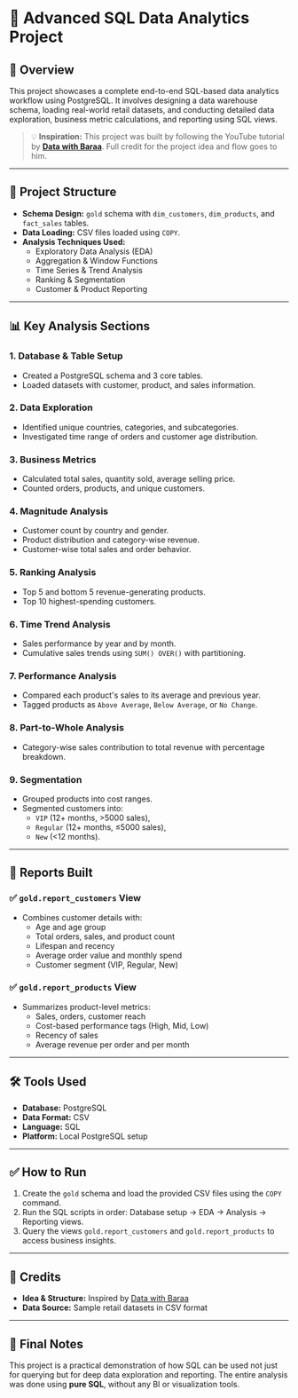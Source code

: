 # 🧮 Advanced SQL Data Analytics Project

## 📌 Overview

This project showcases a complete end-to-end SQL-based data analytics workflow using PostgreSQL. It involves designing a data warehouse schema, loading real-world retail datasets, and conducting detailed data exploration, business metric calculations, and reporting using SQL views. 

> 💡 **Inspiration:** This project was built by following the YouTube tutorial by **[Data with Baraa](https://www.youtube.com/@DataWithBaraa)**. Full credit for the project idea and flow goes to him.

---

## 📂 Project Structure

- **Schema Design:** `gold` schema with `dim_customers`, `dim_products`, and `fact_sales` tables.
- **Data Loading:** CSV files loaded using `COPY`.
- **Analysis Techniques Used:**
  - Exploratory Data Analysis (EDA)
  - Aggregation & Window Functions
  - Time Series & Trend Analysis
  - Ranking & Segmentation
  - Customer & Product Reporting

---

## 📊 Key Analysis Sections

### 1. Database & Table Setup
- Created a PostgreSQL schema and 3 core tables.
- Loaded datasets with customer, product, and sales information.

### 2. Data Exploration
- Identified unique countries, categories, and subcategories.
- Investigated time range of orders and customer age distribution.

### 3. Business Metrics
- Calculated total sales, quantity sold, average selling price.
- Counted orders, products, and unique customers.

### 4. Magnitude Analysis
- Customer count by country and gender.
- Product distribution and category-wise revenue.
- Customer-wise total sales and order behavior.

### 5. Ranking Analysis
- Top 5 and bottom 5 revenue-generating products.
- Top 10 highest-spending customers.

### 6. Time Trend Analysis
- Sales performance by year and by month.
- Cumulative sales trends using `SUM() OVER()` with partitioning.

### 7. Performance Analysis
- Compared each product's sales to its average and previous year.
- Tagged products as `Above Average`, `Below Average`, or `No Change`.

### 8. Part-to-Whole Analysis
- Category-wise sales contribution to total revenue with percentage breakdown.

### 9. Segmentation
- Grouped products into cost ranges.
- Segmented customers into:
  - `VIP` (12+ months, >5000 sales),
  - `Regular` (12+ months, ≤5000 sales),
  - `New` (<12 months).

---

## 📑 Reports Built

### ✅ `gold.report_customers` View
- Combines customer details with:
  - Age and age group
  - Total orders, sales, and product count
  - Lifespan and recency
  - Average order value and monthly spend
  - Customer segment (VIP, Regular, New)

### ✅ `gold.report_products` View
- Summarizes product-level metrics:
  - Sales, orders, customer reach
  - Cost-based performance tags (High, Mid, Low)
  - Recency of sales
  - Average revenue per order and per month

---

## 🛠 Tools Used

- **Database:** PostgreSQL
- **Data Format:** CSV
- **Language:** SQL
- **Platform:** Local PostgreSQL setup

---

## ✅ How to Run

1. Create the `gold` schema and load the provided CSV files using the `COPY` command.
2. Run the SQL scripts in order: Database setup → EDA → Analysis → Reporting views.
3. Query the views `gold.report_customers` and `gold.report_products` to access business insights.

---

## 📎 Credits

- **Idea & Structure:** Inspired by [Data with Baraa](https://www.youtube.com/@DataWithBaraa)
- **Data Source:** Sample retail datasets in CSV format

---

## 📝 Final Notes

This project is a practical demonstration of how SQL can be used not just for querying but for deep data exploration and reporting. The entire analysis was done using **pure SQL**, without any BI or visualization tools.
